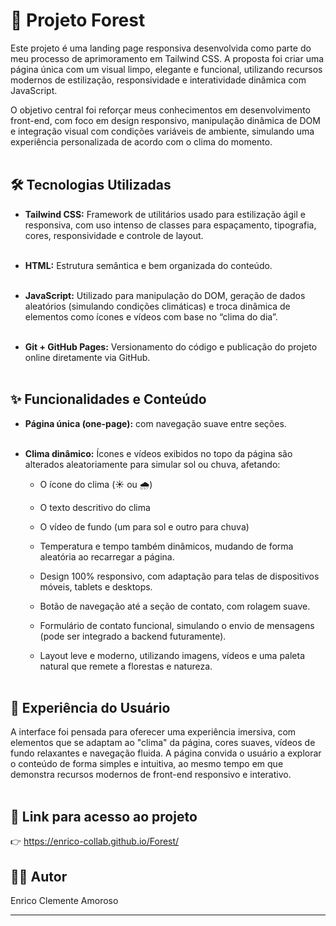# 🌲 Projeto Forest

Este projeto é uma landing page responsiva desenvolvida como parte do meu processo de aprimoramento em Tailwind CSS. A proposta foi criar uma página única com um visual limpo, elegante e funcional, utilizando recursos modernos de estilização, responsividade e interatividade dinâmica com JavaScript.

O objetivo central foi reforçar meus conhecimentos em desenvolvimento front-end, com foco em design responsivo, manipulação dinâmica de DOM e integração visual com condições variáveis de ambiente, simulando uma experiência personalizada de acordo com o clima do momento.<br><br>

## 🛠 Tecnologias Utilizadas
- **Tailwind CSS:** Framework de utilitários usado para estilização ágil e responsiva, com uso intenso de classes para espaçamento, tipografia, cores, responsividade e controle de layout.<br><br>

- **HTML:** Estrutura semântica e bem organizada do conteúdo.<br><br>

- **JavaScript:** Utilizado para manipulação do DOM, geração de dados aleatórios (simulando condições climáticas) e troca dinâmica de elementos como ícones e vídeos com base no “clima do dia”.<br><br>

- **Git + GitHub Pages:** Versionamento do código e publicação do projeto online diretamente via GitHub.<br><br>

## ✨ Funcionalidades e Conteúdo
- **Página única (one-page):** com navegação suave entre seções.<br><br>

- **Clima dinâmico:** Ícones e vídeos exibidos no topo da página são alterados aleatoriamente para simular sol ou chuva, afetando:<br>

  - O ícone do clima (☀️ ou 🌧️)<br>

  - O texto descritivo do clima<br>

  - O vídeo de fundo (um para sol e outro para chuva)<br>

  - Temperatura e tempo também dinâmicos, mudando de forma aleatória ao recarregar a página.<br>

  - Design 100% responsivo, com adaptação para telas de dispositivos móveis, tablets e desktops.<br>

  - Botão de navegação até a seção de contato, com rolagem suave.<br>

  - Formulário de contato funcional, simulando o envio de mensagens (pode ser integrado a backend futuramente).<br>
  
  - Layout leve e moderno, utilizando imagens, vídeos e uma paleta natural que remete a florestas e natureza.<br><br>

## 🧭 Experiência do Usuário
A interface foi pensada para oferecer uma experiência imersiva, com elementos que se adaptam ao "clima" da página, cores suaves, vídeos de fundo relaxantes e navegação fluida. A página convida o usuário a explorar o conteúdo de forma simples e intuitiva, ao mesmo tempo em que demonstra recursos modernos de front-end responsivo e interativo.<br><br>

## 🔗 Link para acesso ao projeto
👉 https://enrico-collab.github.io/Forest/

## 👨‍💻 Autor
Enrico Clemente Amoroso

__________________________________________________________________________________________________________
